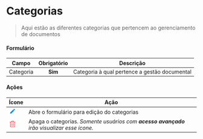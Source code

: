 # Categorias

> Aqui estão as diferentes categorias que pertencem ao gerenciamento de documentos

#### Formulário

| Campo     | Obrigatório | Descrição                                     |
| --------- | :---------: | --------------------------------------------- |
| Categoria |   **Sim**   | Categoria à qual pertence a gestão documental |

#### Ações

| Ícone                                  | Ação                                                                                       |
| -------------------------------------- | ------------------------------------------------------------------------------------------ |
| ![logo](../../assets/icons/Pencil.png) | Abre o formulário para edição do categorias                                                |
| ![logo](../../assets/icons/Trash.png)  | Apaga o categorias. _Somente usuários com **acesso avançado** irão visualizar esse ícone._ |
